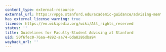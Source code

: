 ```yaml
---
content_type: external-resource
external_url: https://vpge.stanford.edu/academic-guidance/advising-mentoring/advising-0
has_external_license_warning: true
license: https://en.wikipedia.org/wiki/All_rights_reserved
status: ''
title: Guidelines for Faculty-Student Advising at Stanford
uid: 50f6fec0-76aa-4892-aa74-6da8286dba94
wayback_url: ''
---
```

